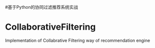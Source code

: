 #基于Python的协同过滤推荐系统实战

# CollaborativeFiltering
Implementation of Collabrative Filtering way of recommendation engine 
